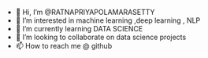 - 👋 Hi, I’m @RATNAPRIYAPOLAMARASETTY
- 👀 I’m interested in machine learning ,deep learning , NLP
- 🌱 I’m currently learning DATA SCIENCE
- 💞️ I’m looking to collaborate on data science projects
- 📫 How to reach me @ github

<!---
RATNAPRIYAPOLAMARASETTY/RATNAPRIYAPOLAMARASETTY is a ✨ special ✨ repository because its `README.md` (this file) appears on your GitHub profile.
You can click the Preview link to take a look at your changes.
--->
